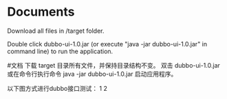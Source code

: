 # Documents

Download all files in /target folder.

Double click dubbo-ui-1.0.jar (or execute "java -jar dubbo-ui-1.0.jar" in command line) to run the application.



#文档
下载 target 目录所有文件，并保持目录结构不变。
双击 dubbo-ui-1.0.jar 或在命令行执行命令 java -jar dubbo-ui-1.0.jar 启动应用程序。

以下图方式进行dubbo接口测试：
1
2

